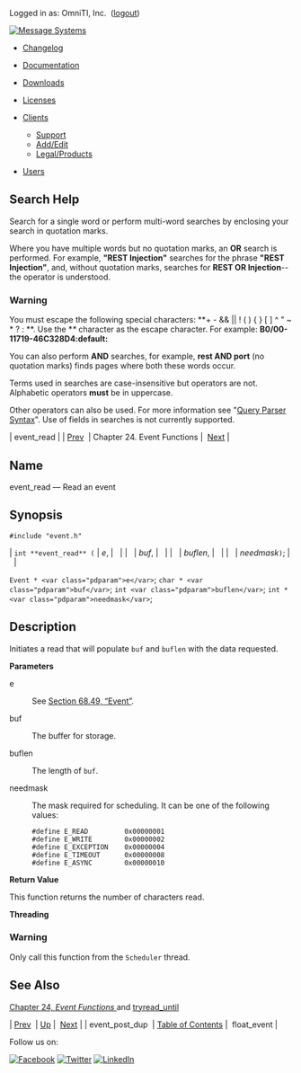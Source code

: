 Logged in as: OmniTI, Inc.  ([logout](https://support.messagesystems.com/logout.php))

[![Message Systems](https://support.messagesystems.com/images/ms-white205.png)](https://support.messagesystems.com/start.php) 

*   [Changelog](https://support.messagesystems.com/start.php?show=changelog)
*   [Documentation](https://support.messagesystems.com/docs/)
*   [Downloads](https://support.messagesystems.com/start.php)

*   [Licenses](https://support.messagesystems.com/license_summary.php)
*   <a href="">Clients</a>
    *   [Support](https://support.messagesystems.com/cs.php)
    *   [Add/Edit](https://support.messagesystems.com/edit_client.php)
    *   [Legal/Products](https://support.messagesystems.com/edit_products.php)
*   [Users](https://support.messagesystems.com/edit_customer.php)

## Search Help

Search for a single word or perform multi-word searches by enclosing your search in quotation marks.

Where you have multiple words but no quotation marks, an **OR** search is performed. For example, **"REST Injection"** searches for the phrase **"REST Injection"**, and, without quotation marks, searches for **REST OR Injection**--the operator is understood.

### Warning

You must escape the following special characters: **+ - && || ! ( ) { } [ ] ^ " ~ * ? : \**. Use the **\** character as the escape character. For example: **B0/00-11719-46C328D4\:default\:**

You can also perform **AND** searches, for example, **rest AND port** (no quotation marks) finds pages where both these words occur.

Terms used in searches are case-insensitive but operators are not. Alphabetic operators **must** be in uppercase.

Other operators can also be used. For more information see "[Query Parser Syntax](https://lucene.apache.org/core/old_versioned_docs/versions/3_0_0/queryparsersyntax.html)". Use of fields in searches is not currently supported.

| event_read |
| [Prev](apis.event_post_dup.php)  | Chapter 24. Event Functions |  [Next](apis.float_event.php) |

<a name="apis.event_read"></a>
## Name

event_read — Read an event

## Synopsis

`#include "event.h"`

| `int **event_read** (` | <var class="pdparam">e</var>, |   |
|   | <var class="pdparam">buf</var>, |   |
|   | <var class="pdparam">buflen</var>, |   |
|   | <var class="pdparam">needmask</var>`)`; |   |

`Event * <var class="pdparam">e</var>`;
`char * <var class="pdparam">buf</var>`;
`int <var class="pdparam">buflen</var>`;
`int * <var class="pdparam">needmask</var>`;<a name="idp24289168"></a>
## Description

Initiates a read that will populate `buf` and `buflen` with the data requested.

**Parameters**

<dl class="variablelist">

<dt>e</dt>

<dd>

See [Section 68.49, “Event”](structs.event.php "68.49. Event").

</dd>

<dt>buf</dt>

<dd>

The buffer for storage.

</dd>

<dt>buflen</dt>

<dd>

The length of `buf`.

</dd>

<dt>needmask</dt>

<dd>

The mask required for scheduling. It can be one of the following values:

```
#define E_READ         0x00000001
#define E_WRITE        0x00000002
#define E_EXCEPTION    0x00000004
#define E_TIMEOUT      0x00000008
#define E_ASYNC        0x00000010
```
</dd>

</dl>

**Return Value**

This function returns the number of characters read.

**Threading**
### Warning

Only call this function from the `Scheduler` thread.

<a name="idp24304880"></a>
## See Also

[Chapter 24, *Event Functions*          ](event.php "Chapter 24. Event Functions") and [tryread_until](apis.tryread_until.php "tryread_until")

| [Prev](apis.event_post_dup.php)  | [Up](event.php) |  [Next](apis.float_event.php) |
| event_post_dup  | [Table of Contents](index.php) |  float_event |

Follow us on:

[![Facebook](https://support.messagesystems.com/images/icon-facebook.png)](http://www.facebook.com/messagesystems) [![Twitter](https://support.messagesystems.com/images/icon-twitter.png)](http://twitter.com/#!/MessageSystems) [![LinkedIn](https://support.messagesystems.com/images/icon-linkedin.png)](http://www.linkedin.com/company/message-systems)